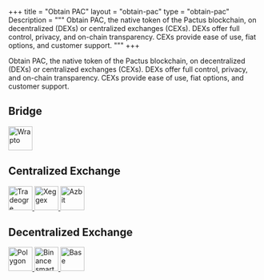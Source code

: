 +++
title = "Obtain PAC"
layout = "obtain-pac"
type = "obtain-pac"
Description = """
Obtain PAC, the native token of the Pactus blockchain, on decentralized (DEXs) or centralized
exchanges (CEXs). DEXs offer full control, privacy, and on-chain transparency. CEXs provide
ease of use, fiat options, and customer support.
"""
+++

Obtain PAC, the native token of the Pactus blockchain, on decentralized (DEXs) or centralized
exchanges (CEXs). DEXs offer full control, privacy, and on-chain transparency. CEXs provide
ease of use, fiat options, and customer support.

## Bridge

<div class="grid grid-cols-3 gap-x-6 items-center">
  <a target="_blank" href="https://wrapto.app" title="Wrapto">
    <img src="/images/exchange/wrapto.svg" style="height: 48px" class="object-contain mx-auto" alt="Wrapto" />
  </a>
</div>

## Centralized Exchange

<div class="grid grid-cols-3 gap-x-6 items-center">
  <a target="_blank" href="https://tradeogre.com/exchange/PAC-USDT" title="Tradeogre">
    <img src="/images/exchange/tradeogre.svg" style="height: 48px" class="object-contain mx-auto" alt="Tradeogre" />
  </a>
  <a target="_blank" href="https://xeggex.com/market/PACTUS_USDT" title="Xeggex">
    <img src="/images/exchange/xeggex.svg" style="height: 48px" class="object-contain mx-auto" alt="Xeggex" />
  </a>
  <a target="_blank" href="https://azbit.com/exchange/PAC_USDT" title="Azbit">
    <img src="/images/exchange/azbit.png" style="height: 48px" class="object-contain mx-auto" alt="Azbit" />
  </a>
</div>

## Decentralized Exchange

<div class="grid grid-cols-3 gap-x-6 items-center">
  <a target="_blank" href="https://dexscreener.com/polygon/0x17924d9a46ea07dd109f3e88cef30c2ad8602344" title="Polygon">
    <img src="/images/exchange/polygon.svg" style="height: 48px" class="object-contain mx-auto" alt="Polygon" />
  </a>
  <a target="_blank" href="https://dexscreener.com/bsc/0x10004a9A742ec135c686C9aCed00FA3C93D66866" title="Binance">
    <img src="/images/exchange/bsc.svg" style="height: 48px" class="object-contain mx-auto" alt="Binance smart chain" />
  </a>
  <a target="_blank" href="https://dexscreener.com/base/0x10004a9A742ec135c686C9aCed00FA3C93D66866" title="Base">
    <img src="/images/exchange/base.svg" style="height: 48px" class="object-contain mx-auto" alt="Base" />
  </a>
</div>
